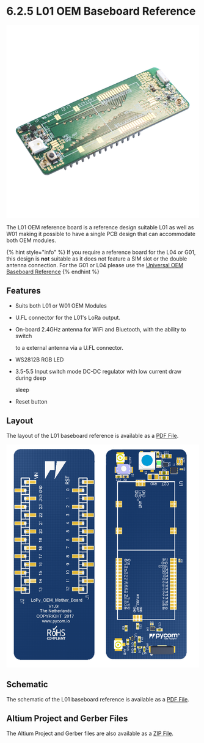 # 6.2.5 L01 OEM Baseboard Reference

![](../../.gitbook/assets/l01-reference.png)

The L01 OEM reference board is a reference design suitable L01 as well as W01 making it possible to have a single PCB design that can accommodate both OEM modules.

{% hint style="info" %}
If you require a reference board for the L04 or G01, this design is **not** suitable as it does not feature a SIM slot or the double antenna connection. For the G01 or L04 please use the [Universal OEM Baseboard Reference](universal_reference.md)
{% endhint %}

## Features

* Suits both L01 or W01 OEM Modules
* U.FL connector for the L01's LoRa output.
* On-board 2.4GHz antenna for WiFi and Bluetooth, with the ability to switch

  to a external antenna via a U.FL connector.

* WS2812B RGB LED
* 3.5-5.5 Input switch mode DC-DC regulator with low current draw during deep

  sleep

* Reset button

## Layout

The layout of the L01 baseboard reference is available as a [PDF File](https://github.com/pycom/pycom-docs/tree/37661883902849b1a931ee273a23ae8e0f3d773e/chapter/datasheets/downloads/l01-oem-layout.pdf).

[![](../../.gitbook/assets/l01-oem-layout.png)](https://github.com/pycom/pycom-docs/tree/37661883902849b1a931ee273a23ae8e0f3d773e/chapter/datasheets/downloads/l01-oem-layout.pdf)

## Schematic

The schematic of the L01 baseboard reference is available as a [PDF File](https://github.com/pycom/pycom-docs/tree/37661883902849b1a931ee273a23ae8e0f3d773e/chapter/datasheets/downloads/l01-oem-schematic.pdf).

## Altium Project and Gerber Files

The Altium Project and Gerber files are also available as a [ZIP File](https://github.com/pycom/pycom-docs/tree/37661883902849b1a931ee273a23ae8e0f3d773e/chapter/datasheets/downloads/l01-oem-baseboard-ref.zip).

